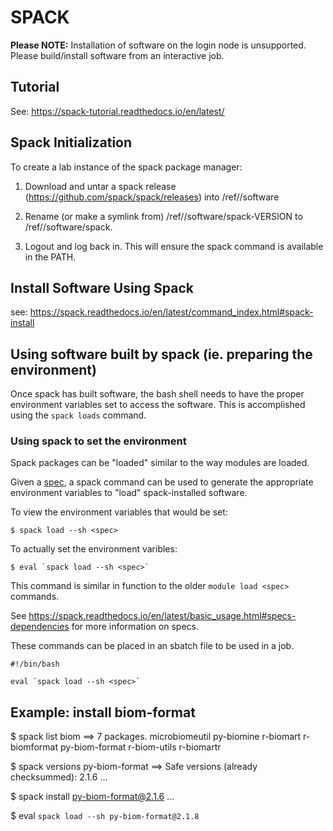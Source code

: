 # SPACK

**Please NOTE:**
Installation of software on the login node is unsupported.  Please build/install software from an interactive job.

## Tutorial

See: https://spack-tutorial.readthedocs.io/en/latest/

## Spack Initialization

To create a lab instance of the spack package manager:

1.  Download and untar a spack release (https://github.com/spack/spack/releases) into /ref/<lab>/software

2.  Rename (or make a symlink from) /ref/<lab>/software/spack-VERSION to /ref/<lab>/software/spack.

3.  Logout and log back in.  This will ensure the spack command is available in the PATH.


## Install Software Using Spack

see: https://spack.readthedocs.io/en/latest/command_index.html#spack-install


## Using software built by spack (ie. preparing the environment)

Once spack has built software, the bash shell needs to have the proper environment variables set to access the software.
This is accomplished using the `spack loads` command.

### Using spack to set the environment

Spack packages can be "loaded" similar to the way modules are loaded.

Given a [spec](https://spack.readthedocs.io/en/latest/basic_usage.html#specs-dependencies), a spack command can be used to generate the appropriate environment variables to "load" spack-installed software.

To view the environment variables that would be set:

```
$ spack load --sh <spec>
```

To actually set the environment varibles:

```
$ eval `spack load --sh <spec>`
```

This command is similar in function to the older `module load <spec>` commands.

See https://spack.readthedocs.io/en/latest/basic_usage.html#specs-dependencies for more information on specs.

These commands can be placed in an sbatch file to be used in a job.

```
#!/bin/bash

eval `spack load --sh <spec>`

```

## Example: install biom-format

$ spack list biom
==> 7 packages.
microbiomeutil  py-biomine    r-biomart   r-biomformat
py-biom-format  r-biom-utils  r-biomartr

$ spack versions py-biom-format
==> Safe versions (already checksummed):
  2.1.6
...

$ spack install py-biom-format@2.1.6
...

$ eval `spack load --sh py-biom-format@2.1.8`
